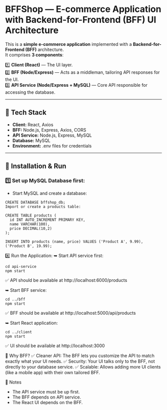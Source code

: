 # BFFShop — E-commerce Application with Backend-for-Frontend (BFF) UI Architecture

This is a **simple e-commerce application** implemented with a **Backend-for-Frontend (BFF)** architecture.  
It comprises **3 components**:

1️⃣ **Client (React)** — The UI layer.  
2️⃣ **BFF (Node/Express)** — Acts as a middleman, tailoring API responses for the UI.  
3️⃣ **API Service (Node/Express + MySQL)** — Core API responsible for accessing the database.

---

## 🔹 Tech Stack

- **Client:** React, Axios
- **BFF:** Node.js, Express, Axios, CORS
- **API Service:** Node.js, Express, MySQL
- **Database:** MySQL
- **Environment:** .env files for credentials

---

## 🔹 Installation & Run

### 1️⃣ Set up MySQL Database first:

- Start MySQL and create a database:
```
CREATE DATABASE bffshop_db;
Import or create a products table:
```
```
CREATE TABLE products (
  id INT AUTO_INCREMENT PRIMARY KEY,
  name VARCHAR(100),
  price DECIMAL(10,2)
);

INSERT INTO products (name, price) VALUES ('Product A', 9.99), ('Product B', 19.99);
```

4️⃣ Run the Application:
➥ Start API service first:
```
cd api-service
npm start
```
✅ API should be available at http://localhost:6000/products

➥ Start BFF service:
```
cd ../bff
npm start
```
✅ BFF should be available at http://localhost:5000/api/products

➥ Start React application:
```
cd ../client
npm start
```
✅ UI should be available at http://localhost:3000

🔹 Why BFF?
✅ Cleaner API: The BFF lets you customize the API to match exactly what your UI needs.
✅ Security: Your UI talks only to the BFF, not directly to your database service.
✅ Scalable: Allows adding more UI clients (like a mobile app) with their own tailored BFF.

🔹 Notes

<ul>
<li>The API service must be up first.</li>
<li>The BFF depends on API service.</li>
<li>The React UI depends on the BFF.</li>
</ul>

